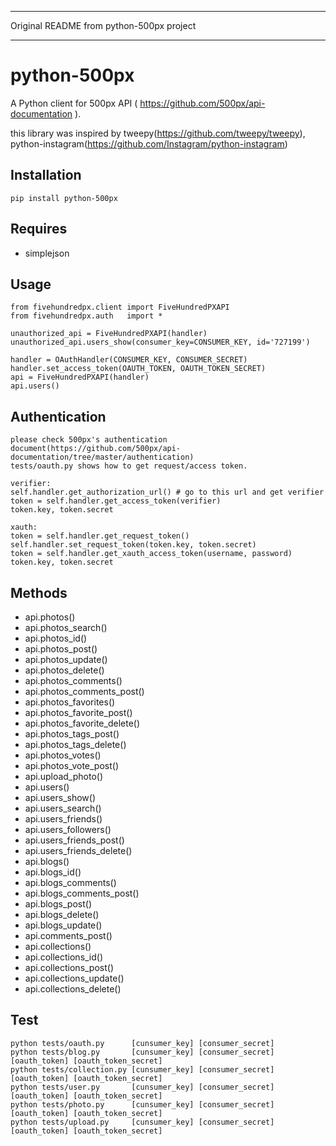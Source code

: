 
***
Original README from python-500px project
***

# python-500px

A Python client for 500px API ( https://github.com/500px/api-documentation ).

this library was inspired by tweepy(https://github.com/tweepy/tweepy), python-instagram(https://github.com/Instagram/python-instagram)

## Installation
    pip install python-500px

## Requires
  * simplejson

## Usage
	from fivehundredpx.client import FiveHundredPXAPI
	from fivehundredpx.auth   import *

	unauthorized_api = FiveHundredPXAPI(handler)
	unauthorized_api.users_show(consumer_key=CONSUMER_KEY, id='727199')
	
	handler = OAuthHandler(CONSUMER_KEY, CONSUMER_SECRET)
	handler.set_access_token(OAUTH_TOKEN, OAUTH_TOKEN_SECRET)
	api = FiveHundredPXAPI(handler)
	api.users()

## Authentication
    please check 500px's authentication document(https://github.com/500px/api-documentation/tree/master/authentication)
    tests/oauth.py shows how to get request/access token.

    verifier:
    self.handler.get_authorization_url() # go to this url and get verifier
    token = self.handler.get_access_token(verifier)
    token.key, token.secret

    xauth:
    token = self.handler.get_request_token()
    self.handler.set_request_token(token.key, token.secret)
    token = self.handler.get_xauth_access_token(username, password)
    token.key, token.secret

## Methods

  * api.photos()
  * api.photos_search()
  * api.photos_id()
  * api.photos_post()
  * api.photos_update()
  * api.photos_delete()
  * api.photos_comments()
  * api.photos_comments_post()
  * api.photos_favorites()
  * api.photos_favorite_post()
  * api.photos_favorite_delete()
  * api.photos_tags_post()
  * api.photos_tags_delete()
  * api.photos_votes()
  * api.photos_vote_post()
  * api.upload_photo()
  * api.users()
  * api.users_show()
  * api.users_search()
  * api.users_friends()
  * api.users_followers()
  * api.users_friends_post()
  * api.users_friends_delete()
  * api.blogs()
  * api.blogs_id()
  * api.blogs_comments()
  * api.blogs_comments_post()
  * api.blogs_post()
  * api.blogs_delete()
  * api.blogs_update()
  * api.comments_post()
  * api.collections()
  * api.collections_id()
  * api.collections_post()
  * api.collections_update()
  * api.collections_delete()

## Test
    python tests/oauth.py      [cunsumer_key] [consumer_secret]
    python tests/blog.py       [cunsumer_key] [consumer_secret] [oauth_token] [oauth_token_secret]
    python tests/collection.py [cunsumer_key] [consumer_secret] [oauth_token] [oauth_token_secret]
    python tests/user.py       [cunsumer_key] [consumer_secret] [oauth_token] [oauth_token_secret]
    python tests/photo.py      [cunsumer_key] [consumer_secret] [oauth_token] [oauth_token_secret]
    python tests/upload.py     [cunsumer_key] [consumer_secret] [oauth_token] [oauth_token_secret]

[authentication]: https://github.com/500px/api-documentation/tree/master/authentication
[authorize]: https://github.com/500px/api-documentation/blob/master/authentication/POST_oauth_authorize.md
[request_token]: https://github.com/500px/api-documentation/blob/master/authentication/POST_oauth_requesttoken.md
[access_token]: https://github.com/500px/api-documentation/blob/master/authentication/POST_oauth_accesstoken.md


